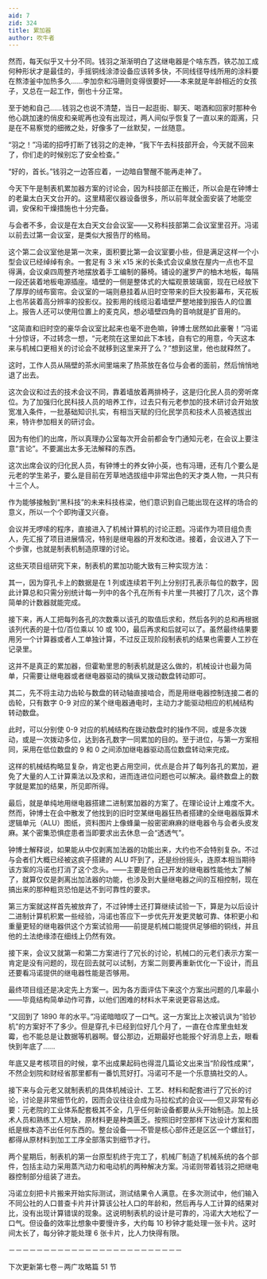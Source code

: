 ```yaml
---
aid: 7
zid: 324
title: 累加器
author: 吹牛者
---
```


然而，每天似乎又十分不同。钱羽之渐渐明白了这继电器是个啥东西，铁芯加工成何种形状才是最佳的，手摇铜线涂漆设备应该转多快，不同线径导线所用的涂料要在熬漆釜中加热多久……李加奈和冯珊则变得很要好――本来就是年龄相近的女孩子，又总在一起工作，倒也十分正常。

至于她和自己……钱羽之也说不清楚，当日一起逛街、聊天、喝酒和回家时那种令他心跳加速的俏皮和亲昵再也没有出现过，两人间似乎恢复了一直以来的距离，只是在不易察觉的细微之处，好像多了一丝默契，一丝随意。

“羽之！”冯诺的招呼打断了钱羽之的走神，“我下午去科技部开会，今天就不回来了，你们走的时候别忘了安全检查。”

“好的，首长。”钱羽之一边答应着，一边暗自警醒不能再走神了。

今天下午是制表机累加器方案的讨论会，因为科技部正在搬迁，所以会是在钟博士的老巢太白天文台开的。这里精密仪器设备很多，所以前年就全面安装了地能空调，安保和干燥措施也十分完备。

与会者不多，会议是在太白天文台会议室――又称科技部第二会议室里召开。冯诺以前去过第一会议室，是类似大报告厅的格局。

这个第二会议室他是第一次来，面积要比第一会议室要小些，但是满足这样一个小型会议已经绰绰有余。一套足有 3 米 x15 米的长条式会议桌放在屋内一点也不显得满，会议桌四周整齐地摆放着手工编制的藤椅。铺设的暹罗产的柚木地板，每隔一段还装着地板电源插座。墙壁的一侧是整体式的大幅观景玻璃窗，现在已经放下了厚厚的绒布窗帘。会议室的一端则悬挂着从旧时空带来的巨大投影幕布，天花板上也吊装着高分辨率的投影仪。投影用的线缆沿着墙壁严整地接到报告人的位置上。报告人还可以使用位置上的麦克风，想必墙壁四角的音响就是扩音用的。

“这简直和旧时空的豪华会议室比起来也毫不逊色嘛，钟博士居然如此豪奢！”冯诺十分惊讶，不过转念一想，“元老院在这里如此下本钱，自有它的用意，今天这本来与机械口更相关的讨论会不就移到这里来开了么？”想到这里，他也就释然了。

这时，工作人员从隔壁的茶水间里端来了热茶放在各位与会者的面前，然后悄悄地退了出去。

这次会议和过去的技术会议不同，靠着墙放着两排椅子，这是归化民人员的旁听席位。为了加强归化民科技人员的培养工作，过去只有元老参加的技术研讨会开始放宽准入条件，一批基础知识扎实，有相当天赋的归化民学员和技术人员被选拔出来，特许参加相关的研讨会。

因为有他们的出席，所以真理办公室每次开会前都会专门通知元老，在会议上要注意“言论”。不要漏出太多无法解释的东西。

这次出席会议的归化民人员，有钟博士的养女钟小英，也有冯珊，还有几个要么是元老的学生弟子，要么是目前在芳草地选拔组中非常出色的天才类人物，一共只有十三个人。

作为能够接触到“黑科技”的未来科技栋梁，他们意识到自己能出现在这样的场合的意义，所以一个个即拘谨又兴奋。

会议并无啰嗦的程序，直接进入了机械计算机的讨论正题。冯诺作为项目组负责人，先汇报了项目进展情况，特别是继电器的开发和改进。接着，会议进入了下一个步骤，也就是制表机制造原理的讨论。

这些天项目组研究下来，制表机的累加功能大致有三种实现方法：

其一，因为穿孔卡上的数据是在 1 列或连续若干列上分别打孔表示每位的数字，因此计算总和只需分别统计每一列中的各个孔在所有卡片里一共被打了几次，这个靠简单的计数器就能完成。

接下来，再人工把每列各孔的次数乘以该孔的取值后求和，然后各列的总和再根据该列代表的是十位/百位乘以 10 或 100，最后再求和后就可以了。虽然最终结果要用另一个计算器或者人工单独计算，不过反正现阶段制表机的结果也需要人工抄在记录里。

这并不是真正的累加器，但霍勒里思的制表机就是这么做的，机械设计也最为简单，只需要让继电器或者继电器驱动的擒纵叉拨动数盘转动即可。

其二，先不将主动力齿轮与数盘的转动轴直接啮合，而是用继电器控制连接二者的齿轮，只有数字 0-9 对应的某个继电器通电时，主动力才能驱动相应的机械结构转动数盘。

此时，可以分别使 0-9 对应的机械结构在拨动数盘时的操作不同，或是多次拨动，或是一次拨动多位，达到各孔数字一同累加的目的。至于进位，与第一方案相同，采用在低位数盘的 9 和 0 之间添加继电器驱动高位数盘转动来完成。

这样的机械结构略显复杂，肯定也更占用空间，优点是合并了每列各孔的累加，避免了大量的人工计算乘法以及求和，进而连进位问题也可以解决。最终数盘上的数字就是累加的结果，所见即所得。

最后，就是单纯地用继电器搭建二进制累加器的方案了。在理论设计上难度不大。然而，钟博士在会中散发了他找到的旧时空某继电器狂热者搭建的全继电器版算术逻辑单元（ALU）图纸，资料图片上像蜂巢一般密密麻麻的继电器令与会者头皮发麻。某个密集恐惧症患者当即要求出去休息一会“透透气”。

钟博士解释说，如果能从中仅剥离加法器的功能出来，大约也不会特别复杂。不过与会者们大概已经被这疯子搭建的 ALU 吓到了，还是纷纷摇头，连原本相当期待该方案的冯诺也打消了这个念头。——主要是他自己开发的继电器性能他太了解了，就算仅仅是剥离出加法器的功能，也涉及到大量继电器之间的互相控制，现在搞出来的那种粗货恐怕是达不到可靠性的要求。

第三方案就这样首先被放弃了，不过钟博士还打算继续试验一下，算是为以后设计二进制计算机积累一些经验，冯诺也答应下一步优先开发更灵敏可靠、体积更小和重量更轻的继电器供这个方案试验用――前提是机械口能提供足够细的铜线，并且他的土法绝缘漆在细线上仍然有效。

接下来，会议又就第一和第二方案进行了冗长的讨论，机械口的元老们表示方案一肯定是没有问题的，现在回去就可以试制，方案二则要再重新优化一下设计，而且还要看冯诺提供的继电器性能是否够用。

最终项目组还是决定先上方案一。因为各方面评估下来这个方案出问题的几率最小――毕竟结构简单动作可靠，以他们困难的材料水平来说更容易达成。

“又回到了 1890 年的水平。”冯诺暗暗叹了一口气。这一方案比上次被讥讽为“验钞机”的方案好不了多少。但是穿孔卡已经到位好几个月了，一直在仓库里虫蛀发霉，也不能总是让数据等机器啊。督公那边，近期最好也能报个好消息上去，眼看快到年底了……

年底又是考核项目的时候，拿不出成果起码也得混几篇论文出来当“阶段性成果”，不然企划院和财经省那里都有一番饥荒好打。冯诺可不是一个乐意搞社交的人。

接下来与会元老又就制表机的具体机械设计、工艺、材料和配套进行了冗长的讨论，讨论是非常细节化的，因而会议往往会成为马拉松式的会议――但又非常有必要：元老院的工业体系配套极其不全，几乎任何新设备都要从头开始制造。加上技术人员和熟练工人短缺，原材料更是种类匮乏。按照旧时空那样下达设计方案和图纸是根本造不出任何东西的。整台设备――不管是核心部件还是区区一个螺丝钉，都得从原材料到加工工序全部落实到细节才行。

两个星期后，制表机的第一台原型机终于完工了，机械厂制造了机械系统的各个部件，包括主动力采用蒸汽动力和电动机的两种解决方案。冯诺则带着钱羽之把继电器控制部分组装了进去。

冯诺立刻把卡片搬来开始实际测试，测试结果令人满意。在多次测试中，他们输入不同公社的人口普查卡片并计算该公社人口的年龄和，然后再与人工计算的结果对比，没有出现计算错误的现象。这说明制表机的设计是可靠的，冯诺大大地松了一口气。但设备的效率比想象中要慢许多，大约每 10 秒钟才能处理一张卡片。这时间太长了，每分钟才能处理 6 张卡片，比人力快得有限。

－－－－－－－－－－－－－－－－－－－－－－－－－

下次更新第七卷－两广攻略篇 51 节

